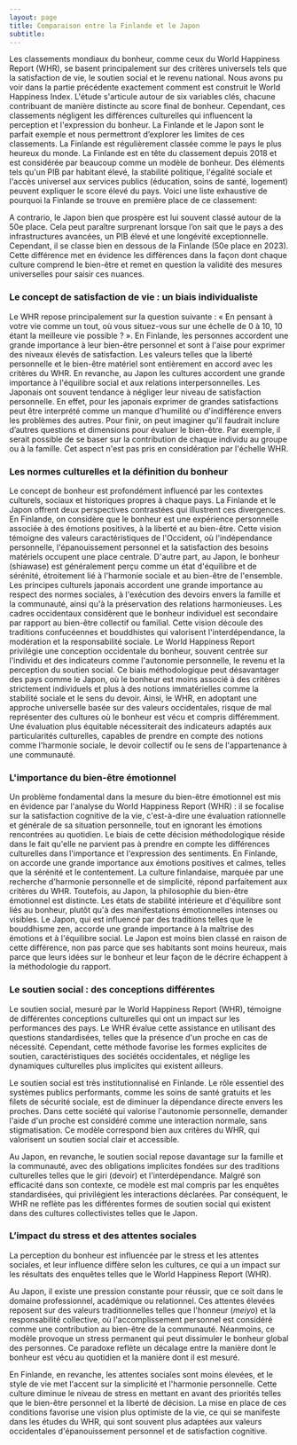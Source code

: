 ```yaml
---
layout: page
title: Comparaison entre la Finlande et le Japon
subtitle:
---
```


Les classements mondiaux du bonheur, comme ceux du World Happiness Report (WHR), se basent principalement sur des critères universels tels que la satisfaction de vie, le soutien social et le revenu national. Nous avons pu voir dans la partie précédente exactement comment est construit le World Happiness Index. L'étude s'articule autour de six variables clés, chacune contribuant de manière distincte au score final de bonheur. Cependant, ces classements négligent les différences culturelles qui influencent la perception et l'expression du bonheur. La Finlande et le Japon sont le parfait exemple et nous permettront d’explorer les limites de ces classements. La Finlande est régulièrement classée comme le pays le plus heureux du monde. La Finlande est en tête du classement depuis 2018 et est considérée par beaucoup comme un modèle de bonheur. Des éléments tels qu'un PIB par habitant élevé, la stabilité politique, l'égalité sociale et l'accès universel aux services publics (éducation, soins de santé, logement) peuvent expliquer le score élevé du pays. Voici une liste exhaustive de pourquoi la Finlande se trouve en première place de ce classement: 



A contrario, le Japon bien que prospère est lui souvent classé autour de la 50e place. Cela peut paraître surprenant lorsque l’on sait que le pays a des infrastructures avancées, un PIB élevé et une longévité exceptionnelle. Cependant, il se classe bien en dessous de la Finlande (50e place en 2023). Cette différence met en évidence les différences dans la façon dont chaque culture comprend le bien-être et remet en question la validité des mesures universelles pour saisir ces nuances. 

### Le concept de satisfaction de vie : un biais individualiste

Le WHR repose principalement sur la question suivante : « En pensant à votre vie comme un tout, où vous situez-vous sur une échelle de 0 à 10, 10 étant la meilleure vie possible ? ». En Finlande, les personnes accordent une grande importance à leur bien-être personnel et sont à l'aise pour exprimer des niveaux élevés de satisfaction. Les valeurs telles que la liberté personnelle et le bien-être matériel sont entièrement en accord avec les critères du WHR. En revanche, au Japon les cultures accordent une grande importance à l'équilibre social et aux relations interpersonnelles. Les Japonais ont souvent tendance à négliger leur niveau de satisfaction personnelle. En effet, pour les japonais exprimer de grandes satisfactions peut être interprété comme un manque d'humilité ou d'indifférence envers les problèmes des autres. Pour finir, on peut imaginer qu’il faudrait inclure d’autres questions et dimensions pour évaluer le bien-être. Par exemple, il serait possible de se baser sur la contribution de chaque individu au groupe ou à la famille. Cet aspect n'est pas pris en considération par l'échelle WHR.

### Les normes culturelles et la définition du bonheur

Le concept de bonheur est profondément influencé par les contextes culturels, sociaux et historiques propres à chaque pays. La Finlande et le Japon offrent deux perspectives contrastées qui illustrent ces divergences.
En Finlande, on considère que le bonheur est une expérience personnelle associée à des émotions positives, à la liberté et au bien-être. Cette vision témoigne des valeurs caractéristiques de l'Occident, où l'indépendance personnelle, l'épanouissement personnel et la satisfaction des besoins matériels occupent une place centrale. D'autre part, au Japon, le bonheur (shiawase) est généralement perçu comme un état d'équilibre et de sérénité, étroitement lié à l'harmonie sociale et au bien-être de l'ensemble. Les principes culturels japonais accordent une grande importance au respect des normes sociales, à l'exécution des devoirs envers la famille et la communauté, ainsi qu'à la préservation des relations harmonieuses. Les cadres occidentaux considèrent que le bonheur individuel est secondaire par rapport au bien-être collectif ou familial. Cette vision découle des traditions confucéennes et bouddhistes qui valorisent l'interdépendance, la modération et la responsabilité sociale.
Le World Happiness Report privilégie une conception occidentale du bonheur, souvent centrée sur l'individu et des indicateurs comme l'autonomie personnelle, le revenu et la perception du soutien social. Ce biais méthodologique peut désavantager des pays comme le Japon, où le bonheur est moins associé à des critères strictement individuels et plus à des notions immatérielles comme la stabilité sociale et le sens du devoir.  Ainsi, le WHR, en adoptant une approche universelle basée sur des valeurs occidentales, risque de mal représenter des cultures où le bonheur est vécu et compris différemment. Une évaluation plus équitable nécessiterait des indicateurs adaptés aux particularités culturelles, capables de prendre en compte des notions comme l'harmonie sociale, le devoir collectif ou le sens de l'appartenance à une communauté. 

### L'importance du bien-être émotionnel

Un problème fondamental dans la mesure du bien-être émotionnel est mis en évidence par l'analyse du World Happiness Report (WHR) : il se focalise sur la satisfaction cognitive de la vie, c'est-à-dire une évaluation rationnelle et générale de sa situation personnelle, tout en ignorant les émotions rencontrées au quotidien. Le biais de cette décision méthodologique réside dans le fait qu'elle ne parvient pas à prendre en compte les différences culturelles dans l'importance et l'expression des sentiments.
En Finlande, on accorde une grande importance aux émotions positives et calmes, telles que la sérénité et le contentement. La culture finlandaise, marquée par une recherche d'harmonie personnelle et de simplicité, répond parfaitement aux critères du WHR. Toutefois, au Japon, la philosophie du bien-être émotionnel est distincte. Les états de stabilité intérieure et d'équilibre sont liés au bonheur, plutôt qu'à des manifestations émotionnelles intenses ou visibles. Le Japon, qui est influencé par des traditions telles que le bouddhisme zen, accorde une grande importance à la maîtrise des émotions et à l'équilibre social. Le Japon est moins bien classé en raison de cette différence, non pas parce que ses habitants sont moins heureux, mais parce que leurs idées sur le bonheur et leur façon de le décrire échappent à la méthodologie du rapport.


### Le soutien social : des conceptions différentes

Le soutien social, mesuré par le World Happiness Report (WHR), témoigne de différentes conceptions culturelles qui ont un impact sur les performances des pays. Le WHR évalue cette assistance en utilisant des questions standardisées, telles que la présence d'un proche en cas de nécessité. Cependant, cette méthode favorise les formes explicites de soutien, caractéristiques des sociétés occidentales, et néglige les dynamiques culturelles plus implicites qui existent ailleurs.

Le soutien social est très institutionnalisé en Finlande. Le rôle essentiel des systèmes publics performants, comme les soins de santé gratuits et les filets de sécurité sociale, est de diminuer la dépendance directe envers les proches. Dans cette société qui valorise l'autonomie personnelle, demander l'aide d'un proche est considéré comme une interaction normale, sans stigmatisation. Ce modèle correspond bien aux critères du WHR, qui valorisent un soutien social clair et accessible.

Au Japon, en revanche, le soutien social repose davantage sur la famille et la communauté, avec des obligations implicites fondées sur des traditions culturelles telles que le giri (devoir) et l'interdépendance. Malgré son efficacité dans son contexte, ce modèle est mal compris par les enquêtes standardisées, qui privilégient les interactions déclarées. Par conséquent, le WHR ne reflète pas les différentes formes de soutien social qui existent dans des cultures collectivistes telles que le Japon.

### L’impact du stress et des attentes sociales

La perception du bonheur est influencée par le stress et les attentes sociales, et leur influence diffère selon les cultures, ce qui a un impact sur les résultats des enquêtes telles que le World Happiness Report (WHR).

Au Japon, il existe une pression constante pour réussir, que ce soit dans le domaine professionnel, académique ou relationnel. Ces attentes élevées reposent sur des valeurs traditionnelles telles que l'honneur (*meiyo*) et la responsabilité collective, où l'accomplissement personnel est considéré comme une contribution au bien-être de la communauté. Néanmoins, ce modèle provoque un stress permanent qui peut dissimuler le bonheur global des personnes. Ce paradoxe reflète un décalage entre la manière dont le bonheur est vécu au quotidien et la manière dont il est mesuré.

En Finlande, en revanche, les attentes sociales sont moins élevées, et le style de vie met l'accent sur la simplicité et l'harmonie personnelle. Cette culture diminue le niveau de stress en mettant en avant des priorités telles que le bien-être personnel et la liberté de décision. La mise en place de ces conditions favorise une vision plus optimiste de la vie, ce qui se manifeste dans les études du WHR, qui sont souvent plus adaptées aux valeurs occidentales d'épanouissement personnel et de satisfaction cognitive.
